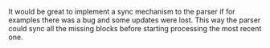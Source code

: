 

It would be great to implement a sync mechanism to the parser if for examples there was a bug and some updates were lost. 
This way the parser could sync all the missing blocks before starting processing the most recent one.